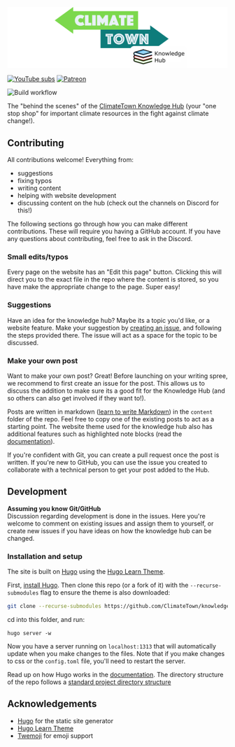 ![ClimateTown Knowledge Hub](static/images/index/knowledge-hub-banner.png)


[![YouTube subs](https://img.shields.io/youtube/channel/subscribers/UCuVLG9pThvBABcYCm7pkNkA?label=ClimateTown&style=for-the-badge)](https://www.youtube.com/@ClimateTown)
[![Patreon](https://img.shields.io/badge/Patreon-F96854?style=for-the-badge&logo=patreon&logoColor=white)](https://www.patreon.com/ClimateTown)

![Build workflow](https://img.shields.io/github/actions/workflow/status/ClimateTown/knowledge-hub/build.yml?branch=main&label=website%20build)

The "behind the scenes" of the [ClimateTown Knowledge Hub](https://climatetown.github.io/knowledge-hub) (your "one stop shop" for important climate resources in the fight against climate change!).

## Contributing
All contributions welcome! Everything from:
- suggestions
- fixing typos
- writing content
- helping with website development
- discussing content on the hub (check out the channels on Discord for this!)
  
The following sections go through how you can make different contributions. These will require you having a GitHub account. If you have any questions about contributing, feel free to ask in the Discord.

### Small edits/typos
Every page on the website has an "Edit this page" button. Clicking this will direct you to the exact file in the repo where the content is stored, so you have make the appropriate change to the page. Super easy!

### Suggestions
Have an idea for the knowledge hub? Maybe its a topic you'd like, or a website feature. Make your suggestion by [creating an issue](https://github.com/ClimateTown/knowledge-hub/issues/new/choose), and following the steps provided there. The issue will act as a space for the topic to be discussed.

### Make your own post
Want to make your own post? Great! Before launching on your writing spree, we recommend to first create an issue for the post. This allows us to discuss the addition to make sure its a good fit for the Knowledge Hub (and so others can also get involved if they want to!).

Posts are written in markdown ([learn to write Markdown](https://www.markdownguide.org/getting-started/)) in the `content` folder of the repo. Feel free to copy one of the existing posts to act as a starting point. The website theme used for the knowledge hub also has additional features such as highlighted note blocks (read the [documentation](https://learn.netlify.app/en/)).

If you're confident with Git, you can create a pull request once the post is written. If you're new to GitHub, you can use the issue you created to collaborate with a technical person to get your post added to the Hub.

## Development
**Assuming you know Git/GitHub**  
Discussion regarding development is done in the issues. Here you're welcome to comment on existing issues and assign them to yourself, or create new issues if you have ideas on how the knowledge hub can be changed.

### Installation and setup
The site is built on [Hugo](https://gohugo.io/) using the [Hugo Learn Theme](https://github.com/matcornic/hugo-theme-learn).

First, [install Hugo](https://gohugo.io/getting-started/installing/). Then clone this repo (or a fork of it) with the `--recurse-submodules` flag to ensure the theme is also downloaded:
```sh
git clone --recurse-submodules https://github.com/ClimateTown/knowledge-hub.git
```
cd into this folder, and run:
```
hugo server -w
```
Now you have a server running on `localhost:1313` that will automatically update when you make changes to the files. Note that if you make changes to css or the `config.toml` file, you'll need to restart the server.

Read up on how Hugo works in the [documentation](https://gohugo.io/documentation/). The directory structure of the repo follows a [standard project directory structure](https://gohugo.io/getting-started/directory-structure/)


## Acknowledgements
- [Hugo](https://gohugo.io/) for the static site generator
- [Hugo Learn Theme](https://github.com/matcornic/hugo-theme-learn)
- [Twemoji](https://twemoji.twitter.com/) for emoji support
  
